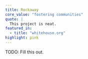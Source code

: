 ```yaml
---
title: Rockaway
core_value: "fostering communities"
quote: |
  This project is neat.
featured_in:
  - title: "whitehouse.org"
highlight: pink
---
```


TODO: Fill this out.
